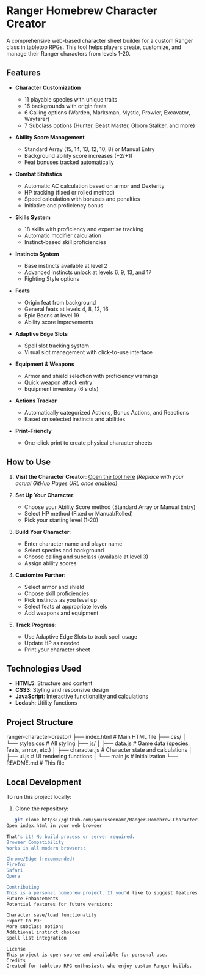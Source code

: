 # Ranger Homebrew Character Creator

A comprehensive web-based character sheet builder for a custom Ranger class in tabletop RPGs. This tool helps players create, customize, and manage their Ranger characters from levels 1-20.

## Features

- **Character Customization**
  - 11 playable species with unique traits
  - 16 backgrounds with origin feats
  - 6 Calling options (Warden, Marksman, Mystic, Prowler, Excavator, Wayfarer)
  - 7 Subclass options (Hunter, Beast Master, Gloom Stalker, and more)

- **Ability Score Management**
  - Standard Array (15, 14, 13, 12, 10, 8) or Manual Entry
  - Background ability score increases (+2/+1)
  - Feat bonuses tracked automatically

- **Combat Statistics**
  - Automatic AC calculation based on armor and Dexterity
  - HP tracking (fixed or rolled method)
  - Speed calculation with bonuses and penalties
  - Initiative and proficiency bonus

- **Skills System**
  - 18 skills with proficiency and expertise tracking
  - Automatic modifier calculation
  - Instinct-based skill proficiencies

- **Instincts System**
  - Base instincts available at level 2
  - Advanced instincts unlock at levels 6, 9, 13, and 17
  - Fighting Style options

- **Feats**
  - Origin feat from background
  - General feats at levels 4, 8, 12, 16
  - Epic Boons at level 19
  - Ability score improvements

- **Adaptive Edge Slots**
  - Spell slot tracking system
  - Visual slot management with click-to-use interface

- **Equipment & Weapons**
  - Armor and shield selection with proficiency warnings
  - Quick weapon attack entry
  - Equipment inventory (6 slots)

- **Actions Tracker**
  - Automatically categorized Actions, Bonus Actions, and Reactions
  - Based on selected instincts and abilities

- **Print-Friendly**
  - One-click print to create physical character sheets

## How to Use

1. **Visit the Character Creator**: [Open the tool here](https://yourusername.github.io/Ranger-Homebrew-Character-Creator/)
   *(Replace with your actual GitHub Pages URL once enabled)*

2. **Set Up Your Character**:
   - Choose your Ability Score method (Standard Array or Manual Entry)
   - Select HP method (Fixed or Manual/Rolled)
   - Pick your starting level (1-20)

3. **Build Your Character**:
   - Enter character name and player name
   - Select species and background
   - Choose calling and subclass (available at level 3)
   - Assign ability scores

4. **Customize Further**:
   - Select armor and shield
   - Choose skill proficiencies
   - Pick instincts as you level up
   - Select feats at appropriate levels
   - Add weapons and equipment

5. **Track Progress**:
   - Use Adaptive Edge Slots to track spell usage
   - Update HP as needed
   - Print your character sheet

## Technologies Used

- **HTML5**: Structure and content
- **CSS3**: Styling and responsive design
- **JavaScript**: Interactive functionality and calculations
- **Lodash**: Utility functions

## Project Structure
ranger-character-creator/
├── index.html           # Main HTML file
├── css/
│   └── styles.css       # All styling
├── js/
│   ├── data.js          # Game data (species, feats, armor, etc.)
│   ├── character.js     # Character state and calculations
│   ├── ui.js            # UI rendering functions
│   └── main.js          # Initialization
└── README.md            # This file

## Local Development

To run this project locally:

1. Clone the repository:
```bash
   git clone https://github.com/yourusername/Ranger-Homebrew-Character-Creator.git
Open index.html in your web browser

That's it! No build process or server required.
Browser Compatibility
Works in all modern browsers:

Chrome/Edge (recommended)
Firefox
Safari
Opera

Contributing
This is a personal homebrew project. If you'd like to suggest features or report bugs, please open an issue on GitHub.
Future Enhancements
Potential features for future versions:

Character save/load functionality
Export to PDF
More subclass options
Additional instinct choices
Spell list integration

License
This project is open source and available for personal use.
Credits
Created for tabletop RPG enthusiasts who enjoy custom Ranger builds.
